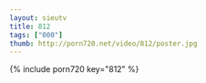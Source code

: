 ```yaml
--- 
layout: sieutv
title: 812
tags: ["000"]
thumb: http://porn720.net/video/812/poster.jpg
---
```

{% include porn720 key="812" %} 
